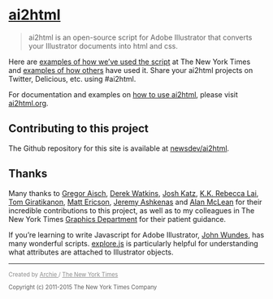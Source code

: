 # [ai2html](http://ai2html.org)

> ai2html is an open-source script for Adobe Illustrator that converts your Illustrator documents into html and css.

Here are [examples of how we’ve used the script](https://del.icio.us/archietse/ai2html,nyt) at The New York Times and [examples of how others](https://del.icio.us/archietse/ai2html,others) have used it. Share your ai2html projects on Twitter, Delicious, etc. using #ai2html.

For documentation and examples on [how to use ai2html](http://ai2html.org), please visit [ai2html.org](http://ai2html.org).


## Contributing to this project

The Github repository for this site is available at [newsdev/ai2html](https://github.com/newsdev/ai2html).


## Thanks

Many thanks to [Gregor Aisch](https://twitter.com/driven_by_data), [Derek Watkins](https://twitter.com/dwtkns), [Josh Katz](https://twitter.com/jshkatz), [K.K. Rebecca Lai](https://twitter.com/kkrebeccalai), [Tom Giratikanon](https://twitter.com/giratikanon), [Matt Ericson](https://twitter.com/mericson), [Jeremy Ashkenas](https://twitter.com/jashkenas) and [Alan McLean](https://twitter.com/alanmclean) for their incredible contributions to this project, as well as to my colleagues in The New York Times [Graphics Department](https://twitter.com/nytgraphics) for their patient guidance.

If you’re learning to write Javascript for Adobe Illustrator, [John Wundes](http://www.wundes.com/JS4AI/), has many wonderful scripts. [explore.js](http://www.wundes.com/JS4AI/explore.js) is particularly helpful for understanding what attributes are attached to Illustrator objects.

---

<p style="font-size:.8em;opacity:0.5;">Created by <a href="https://twitter.com/archietse">Archie </a> / <a href="https://github.com/newsdev">The New York Times</a></p>

<p style="font-size:.8em;opacity:0.7;">Copyright (c) 2011-2015 The New York Times Company</p>




